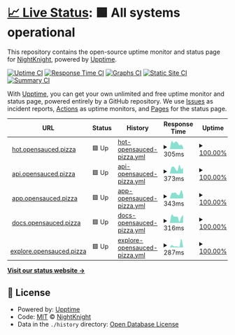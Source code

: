 # [📈 Live Status](https://Deadreyo.github.io/upptime-test): <!--live status--> **🟩 All systems operational**

This repository contains the open-source uptime monitor and status page for [NightKnight](https://www.linkedin.com/in/ahmed-mohamed-atwa/), powered by [Upptime](https://github.com/upptime/upptime).

[![Uptime CI](https://github.com/Deadreyo/upptime-test/workflows/Uptime%20CI/badge.svg)](https://github.com/Deadreyo/upptime-test/actions?query=workflow%3A%22Uptime+CI%22)
[![Response Time CI](https://github.com/Deadreyo/upptime-test/workflows/Response%20Time%20CI/badge.svg)](https://github.com/Deadreyo/upptime-test/actions?query=workflow%3A%22Response+Time+CI%22)
[![Graphs CI](https://github.com/Deadreyo/upptime-test/workflows/Graphs%20CI/badge.svg)](https://github.com/Deadreyo/upptime-test/actions?query=workflow%3A%22Graphs+CI%22)
[![Static Site CI](https://github.com/Deadreyo/upptime-test/workflows/Static%20Site%20CI/badge.svg)](https://github.com/Deadreyo/upptime-test/actions?query=workflow%3A%22Static+Site+CI%22)
[![Summary CI](https://github.com/Deadreyo/upptime-test/workflows/Summary%20CI/badge.svg)](https://github.com/Deadreyo/upptime-test/actions?query=workflow%3A%22Summary+CI%22)

With [Upptime](https://upptime.js.org), you can get your own unlimited and free uptime monitor and status page, powered entirely by a GitHub repository. We use [Issues](https://github.com/Deadreyo/upptime-test/issues) as incident reports, [Actions](https://github.com/Deadreyo/upptime-test/actions) as uptime monitors, and [Pages](https://Deadreyo.github.io/upptime-test) for the status page.

<!--start: status pages-->
<!-- This summary is generated by Upptime (https://github.com/upptime/upptime) -->
<!-- Do not edit this manually, your changes will be overwritten -->
<!-- prettier-ignore -->
| URL | Status | History | Response Time | Uptime |
| --- | ------ | ------- | ------------- | ------ |
| <img alt="" src="https://icons.duckduckgo.com/ip3/hot.opensauced.pizza.ico" height="13"> [hot.opensauced.pizza](https://hot.opensauced.pizza/) | 🟩 Up | [hot-opensauced-pizza.yml](https://github.com/open-sauced/status.opensauced.pizza/commits/HEAD/history/hot-opensauced-pizza.yml) | <details><summary><img alt="Response time graph" src="./graphs/hot-opensauced-pizza/response-time-week.png" height="20"> 305ms</summary><br><a href="https://status.opensauced.pizza/history/hot-opensauced-pizza"><img alt="Response time 394" src="https://img.shields.io/endpoint?url=https%3A%2F%2Fraw.githubusercontent.com%2Fopen-sauced%2Fstatus.opensauced.pizza%2FHEAD%2Fapi%2Fhot-opensauced-pizza%2Fresponse-time.json"></a><br><a href="https://status.opensauced.pizza/history/hot-opensauced-pizza"><img alt="24-hour response time 319" src="https://img.shields.io/endpoint?url=https%3A%2F%2Fraw.githubusercontent.com%2Fopen-sauced%2Fstatus.opensauced.pizza%2FHEAD%2Fapi%2Fhot-opensauced-pizza%2Fresponse-time-day.json"></a><br><a href="https://status.opensauced.pizza/history/hot-opensauced-pizza"><img alt="7-day response time 305" src="https://img.shields.io/endpoint?url=https%3A%2F%2Fraw.githubusercontent.com%2Fopen-sauced%2Fstatus.opensauced.pizza%2FHEAD%2Fapi%2Fhot-opensauced-pizza%2Fresponse-time-week.json"></a><br><a href="https://status.opensauced.pizza/history/hot-opensauced-pizza"><img alt="30-day response time 394" src="https://img.shields.io/endpoint?url=https%3A%2F%2Fraw.githubusercontent.com%2Fopen-sauced%2Fstatus.opensauced.pizza%2FHEAD%2Fapi%2Fhot-opensauced-pizza%2Fresponse-time-month.json"></a><br><a href="https://status.opensauced.pizza/history/hot-opensauced-pizza"><img alt="1-year response time 394" src="https://img.shields.io/endpoint?url=https%3A%2F%2Fraw.githubusercontent.com%2Fopen-sauced%2Fstatus.opensauced.pizza%2FHEAD%2Fapi%2Fhot-opensauced-pizza%2Fresponse-time-year.json"></a></details> | <details><summary><a href="https://status.opensauced.pizza/history/hot-opensauced-pizza">100.00%</a></summary><a href="https://status.opensauced.pizza/history/hot-opensauced-pizza"><img alt="All-time uptime 100.00%" src="https://img.shields.io/endpoint?url=https%3A%2F%2Fraw.githubusercontent.com%2Fopen-sauced%2Fstatus.opensauced.pizza%2FHEAD%2Fapi%2Fhot-opensauced-pizza%2Fuptime.json"></a><br><a href="https://status.opensauced.pizza/history/hot-opensauced-pizza"><img alt="24-hour uptime 100.00%" src="https://img.shields.io/endpoint?url=https%3A%2F%2Fraw.githubusercontent.com%2Fopen-sauced%2Fstatus.opensauced.pizza%2FHEAD%2Fapi%2Fhot-opensauced-pizza%2Fuptime-day.json"></a><br><a href="https://status.opensauced.pizza/history/hot-opensauced-pizza"><img alt="7-day uptime 100.00%" src="https://img.shields.io/endpoint?url=https%3A%2F%2Fraw.githubusercontent.com%2Fopen-sauced%2Fstatus.opensauced.pizza%2FHEAD%2Fapi%2Fhot-opensauced-pizza%2Fuptime-week.json"></a><br><a href="https://status.opensauced.pizza/history/hot-opensauced-pizza"><img alt="30-day uptime 100.00%" src="https://img.shields.io/endpoint?url=https%3A%2F%2Fraw.githubusercontent.com%2Fopen-sauced%2Fstatus.opensauced.pizza%2FHEAD%2Fapi%2Fhot-opensauced-pizza%2Fuptime-month.json"></a><br><a href="https://status.opensauced.pizza/history/hot-opensauced-pizza"><img alt="1-year uptime 100.00%" src="https://img.shields.io/endpoint?url=https%3A%2F%2Fraw.githubusercontent.com%2Fopen-sauced%2Fstatus.opensauced.pizza%2FHEAD%2Fapi%2Fhot-opensauced-pizza%2Fuptime-year.json"></a></details>
| <img alt="" src="https://icons.duckduckgo.com/ip3/api.opensauced.pizza.ico" height="13"> [api.opensauced.pizza](https://api.opensauced.pizza/) | 🟩 Up | [api-opensauced-pizza.yml](https://github.com/open-sauced/status.opensauced.pizza/commits/HEAD/history/api-opensauced-pizza.yml) | <details><summary><img alt="Response time graph" src="./graphs/api-opensauced-pizza/response-time-week.png" height="20"> 373ms</summary><br><a href="https://status.opensauced.pizza/history/api-opensauced-pizza"><img alt="Response time 404" src="https://img.shields.io/endpoint?url=https%3A%2F%2Fraw.githubusercontent.com%2Fopen-sauced%2Fstatus.opensauced.pizza%2FHEAD%2Fapi%2Fapi-opensauced-pizza%2Fresponse-time.json"></a><br><a href="https://status.opensauced.pizza/history/api-opensauced-pizza"><img alt="24-hour response time 372" src="https://img.shields.io/endpoint?url=https%3A%2F%2Fraw.githubusercontent.com%2Fopen-sauced%2Fstatus.opensauced.pizza%2FHEAD%2Fapi%2Fapi-opensauced-pizza%2Fresponse-time-day.json"></a><br><a href="https://status.opensauced.pizza/history/api-opensauced-pizza"><img alt="7-day response time 373" src="https://img.shields.io/endpoint?url=https%3A%2F%2Fraw.githubusercontent.com%2Fopen-sauced%2Fstatus.opensauced.pizza%2FHEAD%2Fapi%2Fapi-opensauced-pizza%2Fresponse-time-week.json"></a><br><a href="https://status.opensauced.pizza/history/api-opensauced-pizza"><img alt="30-day response time 404" src="https://img.shields.io/endpoint?url=https%3A%2F%2Fraw.githubusercontent.com%2Fopen-sauced%2Fstatus.opensauced.pizza%2FHEAD%2Fapi%2Fapi-opensauced-pizza%2Fresponse-time-month.json"></a><br><a href="https://status.opensauced.pizza/history/api-opensauced-pizza"><img alt="1-year response time 404" src="https://img.shields.io/endpoint?url=https%3A%2F%2Fraw.githubusercontent.com%2Fopen-sauced%2Fstatus.opensauced.pizza%2FHEAD%2Fapi%2Fapi-opensauced-pizza%2Fresponse-time-year.json"></a></details> | <details><summary><a href="https://status.opensauced.pizza/history/api-opensauced-pizza">100.00%</a></summary><a href="https://status.opensauced.pizza/history/api-opensauced-pizza"><img alt="All-time uptime 100.00%" src="https://img.shields.io/endpoint?url=https%3A%2F%2Fraw.githubusercontent.com%2Fopen-sauced%2Fstatus.opensauced.pizza%2FHEAD%2Fapi%2Fapi-opensauced-pizza%2Fuptime.json"></a><br><a href="https://status.opensauced.pizza/history/api-opensauced-pizza"><img alt="24-hour uptime 100.00%" src="https://img.shields.io/endpoint?url=https%3A%2F%2Fraw.githubusercontent.com%2Fopen-sauced%2Fstatus.opensauced.pizza%2FHEAD%2Fapi%2Fapi-opensauced-pizza%2Fuptime-day.json"></a><br><a href="https://status.opensauced.pizza/history/api-opensauced-pizza"><img alt="7-day uptime 100.00%" src="https://img.shields.io/endpoint?url=https%3A%2F%2Fraw.githubusercontent.com%2Fopen-sauced%2Fstatus.opensauced.pizza%2FHEAD%2Fapi%2Fapi-opensauced-pizza%2Fuptime-week.json"></a><br><a href="https://status.opensauced.pizza/history/api-opensauced-pizza"><img alt="30-day uptime 100.00%" src="https://img.shields.io/endpoint?url=https%3A%2F%2Fraw.githubusercontent.com%2Fopen-sauced%2Fstatus.opensauced.pizza%2FHEAD%2Fapi%2Fapi-opensauced-pizza%2Fuptime-month.json"></a><br><a href="https://status.opensauced.pizza/history/api-opensauced-pizza"><img alt="1-year uptime 100.00%" src="https://img.shields.io/endpoint?url=https%3A%2F%2Fraw.githubusercontent.com%2Fopen-sauced%2Fstatus.opensauced.pizza%2FHEAD%2Fapi%2Fapi-opensauced-pizza%2Fuptime-year.json"></a></details>
| <img alt="" src="https://icons.duckduckgo.com/ip3/app.opensauced.pizza.ico" height="13"> [app.opensauced.pizza](https://app.opensauced.pizza/) | 🟩 Up | [app-opensauced-pizza.yml](https://github.com/open-sauced/status.opensauced.pizza/commits/HEAD/history/app-opensauced-pizza.yml) | <details><summary><img alt="Response time graph" src="./graphs/app-opensauced-pizza/response-time-week.png" height="20"> 343ms</summary><br><a href="https://status.opensauced.pizza/history/app-opensauced-pizza"><img alt="Response time 294" src="https://img.shields.io/endpoint?url=https%3A%2F%2Fraw.githubusercontent.com%2Fopen-sauced%2Fstatus.opensauced.pizza%2FHEAD%2Fapi%2Fapp-opensauced-pizza%2Fresponse-time.json"></a><br><a href="https://status.opensauced.pizza/history/app-opensauced-pizza"><img alt="24-hour response time 332" src="https://img.shields.io/endpoint?url=https%3A%2F%2Fraw.githubusercontent.com%2Fopen-sauced%2Fstatus.opensauced.pizza%2FHEAD%2Fapi%2Fapp-opensauced-pizza%2Fresponse-time-day.json"></a><br><a href="https://status.opensauced.pizza/history/app-opensauced-pizza"><img alt="7-day response time 343" src="https://img.shields.io/endpoint?url=https%3A%2F%2Fraw.githubusercontent.com%2Fopen-sauced%2Fstatus.opensauced.pizza%2FHEAD%2Fapi%2Fapp-opensauced-pizza%2Fresponse-time-week.json"></a><br><a href="https://status.opensauced.pizza/history/app-opensauced-pizza"><img alt="30-day response time 294" src="https://img.shields.io/endpoint?url=https%3A%2F%2Fraw.githubusercontent.com%2Fopen-sauced%2Fstatus.opensauced.pizza%2FHEAD%2Fapi%2Fapp-opensauced-pizza%2Fresponse-time-month.json"></a><br><a href="https://status.opensauced.pizza/history/app-opensauced-pizza"><img alt="1-year response time 294" src="https://img.shields.io/endpoint?url=https%3A%2F%2Fraw.githubusercontent.com%2Fopen-sauced%2Fstatus.opensauced.pizza%2FHEAD%2Fapi%2Fapp-opensauced-pizza%2Fresponse-time-year.json"></a></details> | <details><summary><a href="https://status.opensauced.pizza/history/app-opensauced-pizza">100.00%</a></summary><a href="https://status.opensauced.pizza/history/app-opensauced-pizza"><img alt="All-time uptime 100.00%" src="https://img.shields.io/endpoint?url=https%3A%2F%2Fraw.githubusercontent.com%2Fopen-sauced%2Fstatus.opensauced.pizza%2FHEAD%2Fapi%2Fapp-opensauced-pizza%2Fuptime.json"></a><br><a href="https://status.opensauced.pizza/history/app-opensauced-pizza"><img alt="24-hour uptime 100.00%" src="https://img.shields.io/endpoint?url=https%3A%2F%2Fraw.githubusercontent.com%2Fopen-sauced%2Fstatus.opensauced.pizza%2FHEAD%2Fapi%2Fapp-opensauced-pizza%2Fuptime-day.json"></a><br><a href="https://status.opensauced.pizza/history/app-opensauced-pizza"><img alt="7-day uptime 100.00%" src="https://img.shields.io/endpoint?url=https%3A%2F%2Fraw.githubusercontent.com%2Fopen-sauced%2Fstatus.opensauced.pizza%2FHEAD%2Fapi%2Fapp-opensauced-pizza%2Fuptime-week.json"></a><br><a href="https://status.opensauced.pizza/history/app-opensauced-pizza"><img alt="30-day uptime 100.00%" src="https://img.shields.io/endpoint?url=https%3A%2F%2Fraw.githubusercontent.com%2Fopen-sauced%2Fstatus.opensauced.pizza%2FHEAD%2Fapi%2Fapp-opensauced-pizza%2Fuptime-month.json"></a><br><a href="https://status.opensauced.pizza/history/app-opensauced-pizza"><img alt="1-year uptime 100.00%" src="https://img.shields.io/endpoint?url=https%3A%2F%2Fraw.githubusercontent.com%2Fopen-sauced%2Fstatus.opensauced.pizza%2FHEAD%2Fapi%2Fapp-opensauced-pizza%2Fuptime-year.json"></a></details>
| <img alt="" src="https://icons.duckduckgo.com/ip3/docs.opensauced.pizza.ico" height="13"> [docs.opensauced.pizza](https://docs.opensauced.pizza/) | 🟩 Up | [docs-opensauced-pizza.yml](https://github.com/open-sauced/status.opensauced.pizza/commits/HEAD/history/docs-opensauced-pizza.yml) | <details><summary><img alt="Response time graph" src="./graphs/docs-opensauced-pizza/response-time-week.png" height="20"> 316ms</summary><br><a href="https://status.opensauced.pizza/history/docs-opensauced-pizza"><img alt="Response time 308" src="https://img.shields.io/endpoint?url=https%3A%2F%2Fraw.githubusercontent.com%2Fopen-sauced%2Fstatus.opensauced.pizza%2FHEAD%2Fapi%2Fdocs-opensauced-pizza%2Fresponse-time.json"></a><br><a href="https://status.opensauced.pizza/history/docs-opensauced-pizza"><img alt="24-hour response time 162" src="https://img.shields.io/endpoint?url=https%3A%2F%2Fraw.githubusercontent.com%2Fopen-sauced%2Fstatus.opensauced.pizza%2FHEAD%2Fapi%2Fdocs-opensauced-pizza%2Fresponse-time-day.json"></a><br><a href="https://status.opensauced.pizza/history/docs-opensauced-pizza"><img alt="7-day response time 316" src="https://img.shields.io/endpoint?url=https%3A%2F%2Fraw.githubusercontent.com%2Fopen-sauced%2Fstatus.opensauced.pizza%2FHEAD%2Fapi%2Fdocs-opensauced-pizza%2Fresponse-time-week.json"></a><br><a href="https://status.opensauced.pizza/history/docs-opensauced-pizza"><img alt="30-day response time 308" src="https://img.shields.io/endpoint?url=https%3A%2F%2Fraw.githubusercontent.com%2Fopen-sauced%2Fstatus.opensauced.pizza%2FHEAD%2Fapi%2Fdocs-opensauced-pizza%2Fresponse-time-month.json"></a><br><a href="https://status.opensauced.pizza/history/docs-opensauced-pizza"><img alt="1-year response time 308" src="https://img.shields.io/endpoint?url=https%3A%2F%2Fraw.githubusercontent.com%2Fopen-sauced%2Fstatus.opensauced.pizza%2FHEAD%2Fapi%2Fdocs-opensauced-pizza%2Fresponse-time-year.json"></a></details> | <details><summary><a href="https://status.opensauced.pizza/history/docs-opensauced-pizza">100.00%</a></summary><a href="https://status.opensauced.pizza/history/docs-opensauced-pizza"><img alt="All-time uptime 100.00%" src="https://img.shields.io/endpoint?url=https%3A%2F%2Fraw.githubusercontent.com%2Fopen-sauced%2Fstatus.opensauced.pizza%2FHEAD%2Fapi%2Fdocs-opensauced-pizza%2Fuptime.json"></a><br><a href="https://status.opensauced.pizza/history/docs-opensauced-pizza"><img alt="24-hour uptime 100.00%" src="https://img.shields.io/endpoint?url=https%3A%2F%2Fraw.githubusercontent.com%2Fopen-sauced%2Fstatus.opensauced.pizza%2FHEAD%2Fapi%2Fdocs-opensauced-pizza%2Fuptime-day.json"></a><br><a href="https://status.opensauced.pizza/history/docs-opensauced-pizza"><img alt="7-day uptime 100.00%" src="https://img.shields.io/endpoint?url=https%3A%2F%2Fraw.githubusercontent.com%2Fopen-sauced%2Fstatus.opensauced.pizza%2FHEAD%2Fapi%2Fdocs-opensauced-pizza%2Fuptime-week.json"></a><br><a href="https://status.opensauced.pizza/history/docs-opensauced-pizza"><img alt="30-day uptime 100.00%" src="https://img.shields.io/endpoint?url=https%3A%2F%2Fraw.githubusercontent.com%2Fopen-sauced%2Fstatus.opensauced.pizza%2FHEAD%2Fapi%2Fdocs-opensauced-pizza%2Fuptime-month.json"></a><br><a href="https://status.opensauced.pizza/history/docs-opensauced-pizza"><img alt="1-year uptime 100.00%" src="https://img.shields.io/endpoint?url=https%3A%2F%2Fraw.githubusercontent.com%2Fopen-sauced%2Fstatus.opensauced.pizza%2FHEAD%2Fapi%2Fdocs-opensauced-pizza%2Fuptime-year.json"></a></details>
| <img alt="" src="https://icons.duckduckgo.com/ip3/explore.opensauced.pizza.ico" height="13"> [explore.opensauced.pizza](https://explore.opensauced.pizza/) | 🟩 Up | [explore-opensauced-pizza.yml](https://github.com/open-sauced/status.opensauced.pizza/commits/HEAD/history/explore-opensauced-pizza.yml) | <details><summary><img alt="Response time graph" src="./graphs/explore-opensauced-pizza/response-time-week.png" height="20"> 287ms</summary><br><a href="https://status.opensauced.pizza/history/explore-opensauced-pizza"><img alt="Response time 264" src="https://img.shields.io/endpoint?url=https%3A%2F%2Fraw.githubusercontent.com%2Fopen-sauced%2Fstatus.opensauced.pizza%2FHEAD%2Fapi%2Fexplore-opensauced-pizza%2Fresponse-time.json"></a><br><a href="https://status.opensauced.pizza/history/explore-opensauced-pizza"><img alt="24-hour response time 122" src="https://img.shields.io/endpoint?url=https%3A%2F%2Fraw.githubusercontent.com%2Fopen-sauced%2Fstatus.opensauced.pizza%2FHEAD%2Fapi%2Fexplore-opensauced-pizza%2Fresponse-time-day.json"></a><br><a href="https://status.opensauced.pizza/history/explore-opensauced-pizza"><img alt="7-day response time 287" src="https://img.shields.io/endpoint?url=https%3A%2F%2Fraw.githubusercontent.com%2Fopen-sauced%2Fstatus.opensauced.pizza%2FHEAD%2Fapi%2Fexplore-opensauced-pizza%2Fresponse-time-week.json"></a><br><a href="https://status.opensauced.pizza/history/explore-opensauced-pizza"><img alt="30-day response time 264" src="https://img.shields.io/endpoint?url=https%3A%2F%2Fraw.githubusercontent.com%2Fopen-sauced%2Fstatus.opensauced.pizza%2FHEAD%2Fapi%2Fexplore-opensauced-pizza%2Fresponse-time-month.json"></a><br><a href="https://status.opensauced.pizza/history/explore-opensauced-pizza"><img alt="1-year response time 264" src="https://img.shields.io/endpoint?url=https%3A%2F%2Fraw.githubusercontent.com%2Fopen-sauced%2Fstatus.opensauced.pizza%2FHEAD%2Fapi%2Fexplore-opensauced-pizza%2Fresponse-time-year.json"></a></details> | <details><summary><a href="https://status.opensauced.pizza/history/explore-opensauced-pizza">100.00%</a></summary><a href="https://status.opensauced.pizza/history/explore-opensauced-pizza"><img alt="All-time uptime 100.00%" src="https://img.shields.io/endpoint?url=https%3A%2F%2Fraw.githubusercontent.com%2Fopen-sauced%2Fstatus.opensauced.pizza%2FHEAD%2Fapi%2Fexplore-opensauced-pizza%2Fuptime.json"></a><br><a href="https://status.opensauced.pizza/history/explore-opensauced-pizza"><img alt="24-hour uptime 100.00%" src="https://img.shields.io/endpoint?url=https%3A%2F%2Fraw.githubusercontent.com%2Fopen-sauced%2Fstatus.opensauced.pizza%2FHEAD%2Fapi%2Fexplore-opensauced-pizza%2Fuptime-day.json"></a><br><a href="https://status.opensauced.pizza/history/explore-opensauced-pizza"><img alt="7-day uptime 100.00%" src="https://img.shields.io/endpoint?url=https%3A%2F%2Fraw.githubusercontent.com%2Fopen-sauced%2Fstatus.opensauced.pizza%2FHEAD%2Fapi%2Fexplore-opensauced-pizza%2Fuptime-week.json"></a><br><a href="https://status.opensauced.pizza/history/explore-opensauced-pizza"><img alt="30-day uptime 100.00%" src="https://img.shields.io/endpoint?url=https%3A%2F%2Fraw.githubusercontent.com%2Fopen-sauced%2Fstatus.opensauced.pizza%2FHEAD%2Fapi%2Fexplore-opensauced-pizza%2Fuptime-month.json"></a><br><a href="https://status.opensauced.pizza/history/explore-opensauced-pizza"><img alt="1-year uptime 100.00%" src="https://img.shields.io/endpoint?url=https%3A%2F%2Fraw.githubusercontent.com%2Fopen-sauced%2Fstatus.opensauced.pizza%2FHEAD%2Fapi%2Fexplore-opensauced-pizza%2Fuptime-year.json"></a></details>

<!--end: status pages-->

[**Visit our status website →**](https://Deadreyo.github.io/upptime-test)

## 📄 License

- Powered by: [Upptime](https://github.com/upptime/upptime)
- Code: [MIT](./LICENSE) © [NightKnight](https://www.linkedin.com/in/ahmed-mohamed-atwa/)
- Data in the `./history` directory: [Open Database License](https://opendatacommons.org/licenses/odbl/1-0/)
